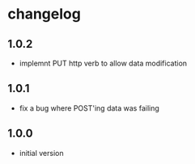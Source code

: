 # changelog

## 1.0.2
* implemnt PUT http verb to allow data modification

## 1.0.1
* fix a bug where POST'ing data was failing

## 1.0.0
* initial version
